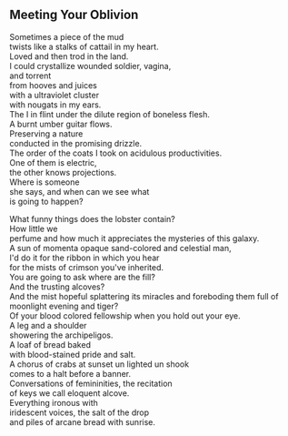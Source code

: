 Meeting Your Oblivion
---------------------
Sometimes a piece of the mud  
twists like a stalks of cattail in my heart.  
Loved and then trod in the land.  
I could crystallize wounded soldier, vagina,  
and torrent  
from hooves and juices  
with a ultraviolet cluster  
with nougats in my ears.  
The I in flint under the dilute region of boneless flesh.  
A burnt umber guitar flows.  
Preserving a nature  
conducted in the promising drizzle.  
The order of the coats I took on acidulous productivities.  
One of them is electric,  
the other knows projections.  
Where is someone  
she says, and when can we see what  
is going to happen?  
  
What funny things does the lobster contain?  
How little we  
perfume and how much it appreciates the mysteries of this galaxy.  
A sun of momenta opaque sand-colored and celestial man,  
I'd do it for the ribbon in which you hear  
for the mists of crimson you've inherited.  
You are going to ask where are the fill?  
And the trusting alcoves?  
And the mist hopeful splattering its miracles and foreboding them full of  
moonlight evening and tiger?  
Of your blood colored fellowship when you hold out your eye.  
A leg and a shoulder  
showering the archipeligos.  
A loaf of bread baked  
with blood-stained pride and salt.  
A chorus of crabs at sunset un lighted un shook  
comes to a halt before a banner.  
Conversations of femininities, the recitation  
of keys we call eloquent alcove.  
Everything ironous with  
iridescent voices, the salt of the drop  
and piles of arcane bread with sunrise.  
